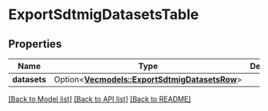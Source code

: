 # ExportSdtmigDatasetsTable

## Properties

Name | Type | Description | Notes
------------ | ------------- | ------------- | -------------
**datasets** | Option<[**Vec<models::ExportSdtmigDatasetsRow>**](ExportSdtmigDatasetsRow.md)> |  | [optional]

[[Back to Model list]](../README.md#documentation-for-models) [[Back to API list]](../README.md#documentation-for-api-endpoints) [[Back to README]](../README.md)


